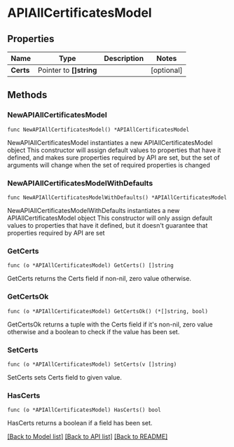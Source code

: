 # APIAllCertificatesModel

## Properties

Name | Type | Description | Notes
------------ | ------------- | ------------- | -------------
**Certs** | Pointer to **[]string** |  | [optional] 

## Methods

### NewAPIAllCertificatesModel

`func NewAPIAllCertificatesModel() *APIAllCertificatesModel`

NewAPIAllCertificatesModel instantiates a new APIAllCertificatesModel object
This constructor will assign default values to properties that have it defined,
and makes sure properties required by API are set, but the set of arguments
will change when the set of required properties is changed

### NewAPIAllCertificatesModelWithDefaults

`func NewAPIAllCertificatesModelWithDefaults() *APIAllCertificatesModel`

NewAPIAllCertificatesModelWithDefaults instantiates a new APIAllCertificatesModel object
This constructor will only assign default values to properties that have it defined,
but it doesn't guarantee that properties required by API are set

### GetCerts

`func (o *APIAllCertificatesModel) GetCerts() []string`

GetCerts returns the Certs field if non-nil, zero value otherwise.

### GetCertsOk

`func (o *APIAllCertificatesModel) GetCertsOk() (*[]string, bool)`

GetCertsOk returns a tuple with the Certs field if it's non-nil, zero value otherwise
and a boolean to check if the value has been set.

### SetCerts

`func (o *APIAllCertificatesModel) SetCerts(v []string)`

SetCerts sets Certs field to given value.

### HasCerts

`func (o *APIAllCertificatesModel) HasCerts() bool`

HasCerts returns a boolean if a field has been set.


[[Back to Model list]](../README.md#documentation-for-models) [[Back to API list]](../README.md#documentation-for-api-endpoints) [[Back to README]](../README.md)


